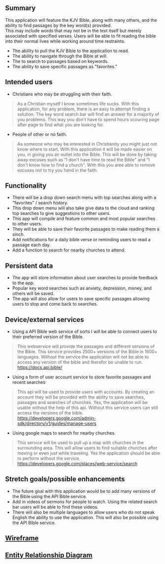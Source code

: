 ## Summary

This application will feature the KJV Bible, along with many others, and the ability to find passages by the key word(s) provided.  
This may include words that may not be in the text itself but merely associated with specified verses.
Users will be able to fit reading the bible into their normal lives while working around time restraints.

* The ability to pull the KJV Bible to the application to read.
* The ability to navigate through the Bible at will.
* The to search to passages based on keywords.
* The ability to save specific passages as "favorites."

## Intended users

* Christians who may be struggling with their faith.

> As a Christian myself I know sometimes life sucks. With this application, for any problem, there is an easy to attempt finding a solution. The 
key word search bar will find an answer for a majority of you problems. This way you don't have to spend hours scouring page after page to find 
what you are looking for.

* People of other or no faith. 

> As someone who may be interested in Christianity you might just not know where to start.  With this application it will be made 
  easier on you, in giving you an outlet into the Bible. This will be done by taking away excuses such as "I don't have time to read the Bible" and 
  "I don't know how to find a church". With this you aree able to remove excuses not to try you hand in the faith.


## Functionality

* There will be a drop down search menu with top searches along with a "favorites" / search history.
* This drop down menu will also take give data to the cloud and ranking top searches to give suggestions to other users.
* This app will compile and feature common and most popular searches to other users.
* They will be able to save their favorite passages to make reading them a sinch.
* Add notifications for a daily bible verse or reminding users to read a passage each day.
* Add a function to search for nearby churches to attend.


## Persistent data

* The app will store information about user searches to provide feedback to the app.
* Popular key word searches such as anxiety, depression, money, and others will be saved.
* The app will also allow for users to save specific passages allowing users to stop and come back to searches.
    
## Device/external services

* Using a API Bible web service of sorts I will be able to connect users to their preferred version of the Bible.

> This webservice will provide the passages and different versions of the Bible. This service provides 2500+ versions of the Bible in 1600+ languages.
> Without the service the application will not be able to access any version of the bible and therefor be unable to run.
>  https://docs.api.bible/

* Using a form of user account service to store favorite passages and recent searches

> This api will be used to provide users with accounts. By creating an account they will be provided with the ability to save searches, passages and searches of churches.
> Yes, the application will be usable without the help of this api.  Without this service users can still access the versions of the bible.
>https://developers.google.com/admin-sdk/directory/v1/guides/manage-users

* Using google maps to search for nearby churches.

> This service will be used to pull up a map with churches in the surrounding area. This will allow users to find suitable churches after moving or even just while traveling. 
> Yes the application should be able to perform without the service.
> https://developers.google.com/places/web-service/search

## Stretch goals/possible enhancements 

* The future goal with this application would be to add many versions of the Bible using the API Bible service.
* Add in videos of sermons for people to watch. Using the related search bar users will be able to find these videos.
* There will also be multiple languages to allow users who do not speak English the ability to use the application.  This will also be possible using the API BIble service.

## [Wireframe](wireframe.md)


## [Entity Relationship Diagram](erd.md)